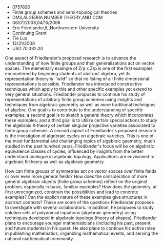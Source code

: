 
* 0757890
* Finite group schemes and semi-topological theories
* DMS,ALGEBRA,NUMBER THEORY,AND COM
* 06/01/2008,04/15/2008
* Eric Friedlander,IL,Northwestern University
* Continuing Grant
* Tie Luo
* 12/31/2008
* USD 70,332.00

One aspect of Friedlander's proposed research is to advance the understanding of
how finite groups and their generalizations act on vector spaces. The elementary
example of Z/p x Z/p is one of the first examples encountered by beginning
students of abstract algebra, yet its representation theory is ``wild" so that
no listing of all finite dimensional representations is possible. Friedlander
has introduced constructive techniques which apply to this and other specific
examples yet extend to very general situations. Friedlander proposes to continue
his study of representations of arbitrary finite group schemes using insights
and techniques from algebraic geometry as well as more traditional techniques of
algebra. One goal is to contribute to the understanding of specific examples; a
second goal is to sketch a general theory which incorporates these examples; and
a third goal is to utilize certain special actions to study the algebraic
K-theory of certain singular projective varieties associated to finite group
schemes. A second aspect of Friedlander's proposed research is the investigtion
of algebraic cycles on algebraic varieties. This is one of the most fundamental
and challenging topics of algebraic geometry, much studied in the past hundred
years. Friedlander's focus will be on algebraic equivalence classes of cycles,
influenced by insights from the better understood analogue in algebraic
topology. Applications are envisioned to algebraic K-theory as well as algebraic
geometry.

How can finite groups of symmetries act on vector spaces over finite fields or
over even more general fields? How does the consideration of more general
algebraic objects (finite group schemes) reflect on the original problem,
especially in basic, familiar examples? How does the geometry, at first
unrecognized, constrain the possibilities and lead to concrete examples? Can the
explicit nature of these examples give structures in abstract contexts? These
are some of the questions Friedlander proposes to investigate with several
collaborators. In addition, he proposes to study solution sets of polynomial
equations (algebraic geometry) using techniques developed in algebraic topology
(theory of shapes). Friedlander plans to encourage younger mathematicians
(including his past, present, and future students) in his quest. He also plans
to continue his active roles in publishing mathematics, organizing mathematical
events, and serving the national mathematical community.
